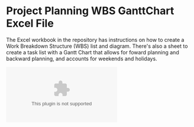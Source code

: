 # Project Planning WBS GanttChart Excel File

The Excel workbook in the repository has instructions on how to create a Work Breakdown Structure (WBS) list and diagram. There's also a sheet to create a task list with a Gantt Chart that allows for foward planning and backward planning, and accounts for weekends and holidays.

![Click to Download](https://github.com/cmcntsh/ProjectPlanning_WBS_GanttChart/raw/main/ProjectPlanning%20-%20WBS_GanttChart.xlsx)
